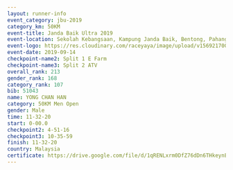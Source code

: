 ```yaml
---
layout: runner-info 
event_category: jbu-2019 
category_km: 50KM 
event-title: Janda Baik Ultra 2019
event-location: Sekolah Kebangsaan, Kampung Janda Baik, Bentong, Pahang, Malaysia 
event-logo: https://res.cloudinary.com/raceyaya/image/upload/v1569217009/logo/janda-baik_vch1pc.jpg 
event-date: 2019-09-14 
checkpoint-name2: Split 1 E Farm 
checkpoint-name3: Split 2 ATV 
overall_rank: 213
gender_rank: 168
category_rank: 107
bib: 51043
name: YONG CHAN HAN
category: 50KM Men Open
gender: Male
time: 11-32-20
start: 0-00.0
checkpoint2: 4-51-16
checkpoint3: 10-35-59
finish: 11-32-20
country: Malaysia
certificate: https://drive.google.com/file/d/1qRENLxrm0DfZ76dDn6THkeynEmX62lkY/view?usp=sharing
---
```

